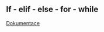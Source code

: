 ## If - elif - else - for - while

[Dokumentace](https://docs.python.org/3/tutorial/controlflow.html#if-statements)

